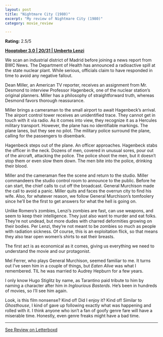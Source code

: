 ```yaml
---
layout: post
title: "Nightmare City (1980)"
excerpt: "My review of Nightmare City (1980)"
category: movie_review

---
```


**Rating:** 2.5/5

<b><a href="https://boxd.it/pRNoI/detail">Hooptober 3.0 | 20/31 | Umberto Lenzi</a></b>

We scan an industrial district of Madrid before joining a news report from BWC News. The Department of Health has announced a radioactive spill at the state nuclear plant. While serious, officials claim to have responded in time to avoid any negative fallout.

Dean Miller, an American TV reporter, receives an assignment from Mr. Desmond to interview Professor Hagenbeck, one of the nuclear station’s original planners. Miller has a philosophy of straightforward truth, whereas Desmond favors thorough reassurance.

Miller brings a cameraman to the small airport to await Hagenbeck’s arrival. The airport control tower receives an unidentified trace. They cannot get in touch with it via radio. As it comes into view, they recognize it as a Hercules military transport. However, the plane has no identifiable markings. The plane lanes, but they see no pilot. The military police surround the plane, calling for the passengers to disembark.

Hagenbeck steps out of the plane. An officer approaches. Hagenbeck stabs the officer in the neck. Dozens of men, covered in unusual sores, pour out of the aircraft, attacking the police. The police shoot the men, but it doesn’t stop them or even slow them down. The men bite into the police, drinking their blood.

Miller and the cameraman flee the scene and return to the studio. Miller commandeers the studio control room to announce to the public. Before he can start, the chief calls to cut off the broadcast. General Murchison made the call to avoid a panic. Miller quits and faces the overrun city to find his wife. Also, for whatever reason, we follow General Murchison’s tomfoolery since he’ll be the first to get answers for what the hell is going on.

Unlike Romero’s zombies, Lenzi’s zombies are fast, can use weapons, and seem to keep their intelligence. They just also want to murder and eat folks. They’re not undead, but more dudes with charred deformities growing on their bodies. Per Lenzi, they’re not meant to be zombies so much as people with radiation sickness. Of course, this is an exploitation flick, so that means they also tear open women’s shirts to eat their breasts.

The first act is as economical as it comes, giving us everything we need to understand the movie and our protagonist.

Mel Ferrer, who plays General Murchison, seemed familiar to me. It turns out I’ve seen him in a couple of things, but <i>Eaten Alive</i> was what I remembered. TIL he was married to Audrey Hepburn for a few years.

I only know Hugo Stiglitz by name, as Tarantino paid tribute to him by naming a character after him in <i>Inglourious Basterds</i>. He’s been in hundreds of movies, so I’ll see him again.

Look, is this film nonsense? Kind of! Did I enjoy it? Kind of! Similar to <i>Ghosthouse</i>, I kind of gave up following exactly what was happening and rolled with it. I think anyone who isn’t a fan of goofy genre fare will have a miserable time. Honestly, even genre freaks might have a bad time.

<hr>

[See Review on Letterboxd](https://boxd.it/6IohFd)
